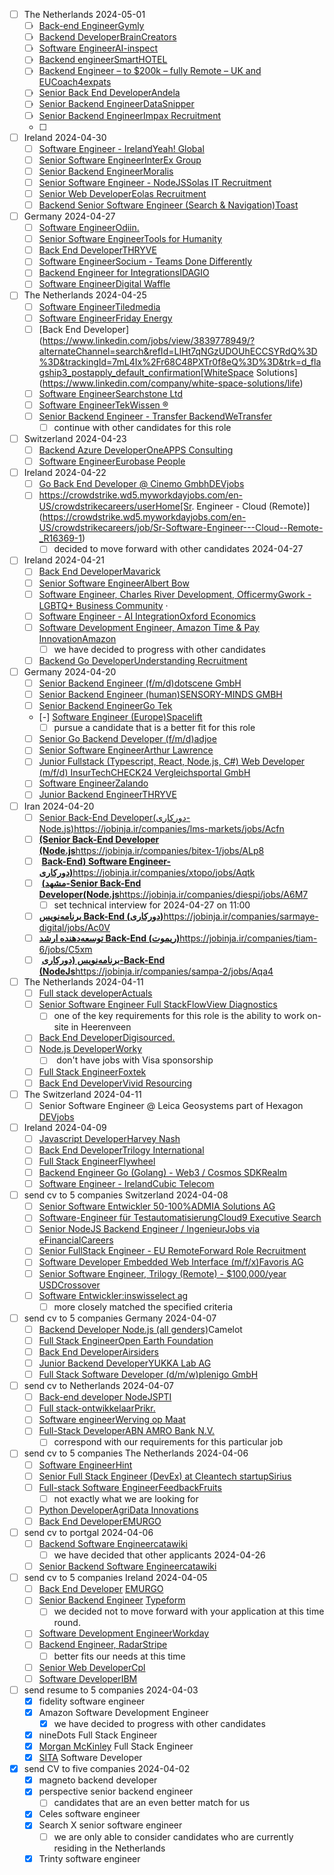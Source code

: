 - [ ] The Netherlands 2024-05-01
	- [ ] [Back-end Engineer](https://www.linkedin.com/jobs/view/3913317197/?alternateChannel=search&refId=nQJ3AYA1QJUJWBV20FXBiw%3D%3D&trackingId=eZpefVeXxCjGlNFsB%2BOyGA%3D%3D&trk=d_flagship3_postapply_premium_top_choice&lipi=urn%3Ali%3Apage%3Ad_flagship3_search_srp_jobs%3BTrONtlZJRbu3aVS%2BcRpvSw%3D%3D)[Gymly](https://www.linkedin.com/company/gymlyhq/life?lipi=urn%3Ali%3Apage%3Ad_flagship3_search_srp_jobs%3BTrONtlZJRbu3aVS%2BcRpvSw%3D%3D)
	- [ ] [Backend Developer](https://www.linkedin.com/jobs/view/3914293843/?alternateChannel=search&refId=nQJ3AYA1QJUJWBV20FXBiw%3D%3D&trackingId=GLe49CVmbL%2FOeyQks3A07A%3D%3D&trk=d_flagship3_postapply_default_confirmation&lipi=urn%3Ali%3Apage%3Ad_flagship3_search_srp_jobs%3BWkSZn6I3TouxEgU4FyUhBA%3D%3D)[BrainCreators](https://www.linkedin.com/company/braincreators/life?lipi=urn%3Ali%3Apage%3Ad_flagship3_search_srp_jobs%3BWkSZn6I3TouxEgU4FyUhBA%3D%3D)
	- [ ] [Software Engineer](https://www.linkedin.com/jobs/view/3914802976/?alternateChannel=search&refId=nQJ3AYA1QJUJWBV20FXBiw%3D%3D&trackingId=jNZmpCdN2l6wIDj3u2arPg%3D%3D&trk=d_flagship3_postapply_immediate_screener_modal&lipi=urn%3Ali%3Apage%3Ad_flagship3_search_srp_jobs%3B%2FOyDk1DtSPC0QETySdWwcw%3D%3D)[AI-inspect](https://www.linkedin.com/company/ai-inspect/life?lipi=urn%3Ali%3Apage%3Ad_flagship3_search_srp_jobs%3B%2FOyDk1DtSPC0QETySdWwcw%3D%3D)
	- [ ] [Backend engineer](https://www.linkedin.com/jobs/view/3909463752/?alternateChannel=search&refId=nQJ3AYA1QJUJWBV20FXBiw%3D%3D&trackingId=F62C3EEgQjLA%2BAOxO212ZA%3D%3D&trk=d_flagship3_search_srp_jobs&lipi=urn%3Ali%3Apage%3Ad_flagship3_search_srp_jobs%3B%2FOyDk1DtSPC0QETySdWwcw%3D%3D)[SmartHOTEL](https://www.linkedin.com/company/smarthotel-b.v./life)
	- [ ] [Backend Engineer – to $200k – fully Remote – UK and EU](https://www.linkedin.com/jobs/view/3914893071/?alternateChannel=search&refId=sTzcpf1o9BCj4R0HZ%2FDfcw%3D%3D&trackingId=wMwNctzpGS8maJaewEONaw%3D%3D&trk=d_flagship3_search_srp_jobs&lipi=urn%3Ali%3Apage%3Ad_flagship3_search_srp_jobs%3B%2BSZLqDxRTRm4tRYwwyQUIQ%3D%3D)[Coach4expats](https://www.linkedin.com/company/coach4expats/life?lipi=urn%3Ali%3Apage%3Ad_flagship3_search_srp_jobs%3B%2BSZLqDxRTRm4tRYwwyQUIQ%3D%3D)
	- [ ] [Senior Back End Developer](https://www.linkedin.com/jobs/view/3912515891/?alternateChannel=search&refId=sTzcpf1o9BCj4R0HZ%2FDfcw%3D%3D&trackingId=gzXkSV%2FXzFFfB9mVXFRX1g%3D%3D&trk=d_flagship3_postapply_default_confirmation)[Andela](https://www.linkedin.com/company/andela/life)
	- [ ] [Senior Backend Engineer](https://www.linkedin.com/jobs/view/3914299975/?alternateChannel=search&refId=sTzcpf1o9BCj4R0HZ%2FDfcw%3D%3D&trackingId=VbQNa3N13VkZ8z%2Bh5bngog%3D%3D&trk=d_flagship3_search_srp_jobs)[DataSnipper](https://www.linkedin.com/company/datasnipper/life)
	- [ ] [Senior Backend Engineer](https://www.linkedin.com/jobs/view/3914299317/?alternateChannel=search&refId=sTzcpf1o9BCj4R0HZ%2FDfcw%3D%3D&trackingId=wNxCLj%2FolT9pqjzk6mvwHQ%3D%3D&trk=d_flagship3_postapply_default_confirmation)[Impax Recruitment](https://www.linkedin.com/company/impaxrecruitment/life)
	- [ ] 
- [ ] Ireland 2024-04-30
	- [ ] [Software Engineer - Ireland](https://www.linkedin.com/jobs/view/3913734059/?alternateChannel=search&refId=PFjd5wkm7hjQhHO3JTKZdQ%3D%3D&trackingId=339aB%2F%2FeX1E1VlZJNVMcAQ%3D%3D&trk=d_flagship3_search_srp_jobs&lipi=urn%3Ali%3Apage%3Ad_flagship3_search_srp_jobs%3Bm8sZCVhhT%2F6x57pa4mI6IA%3D%3D)[Yeah! Global](https://www.linkedin.com/company/yeah-global/life?lipi=urn%3Ali%3Apage%3Ad_flagship3_search_srp_jobs%3Bm8sZCVhhT%2F6x57pa4mI6IA%3D%3D)
	- [ ] [Senior Software Engineer](https://www.linkedin.com/jobs/view/3879600476/?alternateChannel=search&refId=PFjd5wkm7hjQhHO3JTKZdQ%3D%3D&trackingId=8PKWvf31KkKtYgpDNoQmcg%3D%3D&trk=d_flagship3_postapply_immediate_modal_add_skill&lipi=urn%3Ali%3Apage%3Ad_flagship3_search_srp_jobs%3BVmc6D%2FPMT5%2BX9i%2FUeEM2Sw%3D%3D)[InterEx Group](https://www.linkedin.com/company/interex-group/life?lipi=urn%3Ali%3Apage%3Ad_flagship3_search_srp_jobs%3BVmc6D%2FPMT5%2BX9i%2FUeEM2Sw%3D%3D)
	- [ ] [Senior Backend Engineer](https://www.linkedin.com/jobs/view/3913366738/?alternateChannel=search&refId=PFjd5wkm7hjQhHO3JTKZdQ%3D%3D&trackingId=ZNlgRVYSiZptmsLrZ%2BLORg%3D%3D&trk=d_flagship3_search_srp_jobs)[Moralis](https://www.linkedin.com/company/moralisweb3/life)
	- [ ] [Senior Software Engineer - NodeJS](https://www.linkedin.com/jobs/view/3913392574/?alternateChannel=search&refId=PFjd5wkm7hjQhHO3JTKZdQ%3D%3D&trackingId=T4X3KY2dyDjG160N06m9lQ%3D%3D&trk=d_flagship3_postapply_immediate_modal_add_skill)[Solas IT Recruitment](https://www.linkedin.com/company/solas-consulting-group/life)
	- [ ] [Senior Web Developer](https://www.linkedin.com/jobs/view/3905502361/?alternateChannel=search&refId=PFjd5wkm7hjQhHO3JTKZdQ%3D%3D&trackingId=COb6khBMRTngFKgmgZQRKw%3D%3D&trk=d_flagship3_postapply_immediate_premium)[Eolas Recruitment](https://www.linkedin.com/company/eolas-recruitment/life)
	- [ ] [Backend Senior Software Engineer (Search & Navigation)](https://www.linkedin.com/jobs/view/3913312493/?alternateChannel=search&refId=PFjd5wkm7hjQhHO3JTKZdQ%3D%3D&trackingId=nGPoy5eTEa1Vm5xIYB1SsQ%3D%3D&trk=d_flagship3_postapply_offsite_modal_similar_jobs)[Toast](https://www.linkedin.com/company/toast-inc/life)
- [ ]  Germany 2024-04-27
	- [ ]  [Software Engineer](https://www.linkedin.com/jobs/view/3861290642/?alternateChannel=search&refId=ut1NcPq%2FJFHGY1RG8m%2Ba5w%3D%3D&trackingId=BF5llKAt0smWqRHpqdQNZg%3D%3D&trk=d_flagship3_postapply_default_confirmation)[Odiin.](https://www.linkedin.com/company/odiin/life)
	- [ ]  [Senior Software Engineer](https://www.linkedin.com/jobs/view/3891550346/?alternateChannel=search&refId=ut1NcPq%2FJFHGY1RG8m%2Ba5w%3D%3D&trackingId=pr2R%2FqF2jJBfur8di6ciVA%3D%3D&trk=d_flagship3_postapply_default_confirmation)[Tools for Humanity](https://www.linkedin.com/company/tools-for-humanity-corp/life)
	- [ ] [Back End Developer](https://www.linkedin.com/jobs/view/3911964186/?alternateChannel=search&refId=ut1NcPq%2FJFHGY1RG8m%2Ba5w%3D%3D&trackingId=r19hWHb1pWJAapmd5moI5Q%3D%3D&trk=d_flagship3_postapply_default_confirmation)[THRYVE](https://www.linkedin.com/company/thryvetalent/life)
	- [ ] [Software Engineer](https://www.linkedin.com/jobs/view/3907901118/?alternateChannel=search&refId=ut1NcPq%2FJFHGY1RG8m%2Ba5w%3D%3D&trackingId=oZczcdLYShRSlsK4iN1R2g%3D%3D&trk=d_flagship3_postapply_default_confirmation)[Socium - Teams Done Differently](https://www.linkedin.com/company/socium-teams-done-differently/life)
	- [ ] [Backend Engineer for Integrations](https://www.linkedin.com/jobs/view/3907942402/?alternateChannel=search&refId=ut1NcPq%2FJFHGY1RG8m%2Ba5w%3D%3D&trackingId=OxbvsvfZSudTaAbRT%2B99MA%3D%3D&trk=d_flagship3_postapply_offsite_modal_similar_jobs)[IDAGIO](https://www.linkedin.com/company/idagio/life)
	- [ ] [Software Engineer](https://www.linkedin.com/jobs/view/3907438802/?alternateChannel=search&refId=ut1NcPq%2FJFHGY1RG8m%2Ba5w%3D%3D&trackingId=%2FiByCSXC%2FG0BSXqIOsQGEQ%3D%3D&trk=d_flagship3_postapply_default_confirmation)[Digital Waffle](https://www.linkedin.com/company/digitalwaffle/life)
- [ ] The Netherlands 2024-04-25
	- [ ] [Software Engineer](https://www.linkedin.com/jobs/view/3909624162/?alternateChannel=search&refId=LIHt7qNGzUDOUhECCSYRdQ%3D%3D&trackingId=hlsNtITxHja8so%2FC%2BPOKlw%3D%3D&trk=d_flagship3_postapply_default_confirmation&lipi=urn%3Ali%3Apage%3Ad_flagship3_search_srp_jobs%3BDqPAZm3mQ3en6QyjVFlscQ%3D%3D)[Tiledmedia](https://www.linkedin.com/company/tiledmedia/life?lipi=urn%3Ali%3Apage%3Ad_flagship3_search_srp_jobs%3BDqPAZm3mQ3en6QyjVFlscQ%3D%3D)
	- [ ] [Software Engineer](https://www.linkedin.com/jobs/view/3908428631/?alternateChannel=search&refId=LIHt7qNGzUDOUhECCSYRdQ%3D%3D&trackingId=rsNMsFanEVZcNhFg6b7tWQ%3D%3D&trk=d_flagship3_postapply_default_confirmation&lipi=urn%3Ali%3Apage%3Ad_flagship3_search_srp_jobs%3BfVPyhStUTHqz7hd1S0gcLA%3D%3D)[Friday Energy](https://www.linkedin.com/company/friday-energy/life)
	- [ ] [Back End Developer](https://www.linkedin.com/jobs/view/3839778949/?alternateChannel=search&refId=LIHt7qNGzUDOUhECCSYRdQ%3D%3D&trackingId=7mL4Ix%2Fr68C48PXTr0f8eQ%3D%3D&trk=d_flagship3_postapply_default_confirmation[WhiteSpace Solutions](https://www.linkedin.com/company/white-space-solutions/life)
	- [ ] [Software Engineer](https://www.linkedin.com/jobs/view/3905510458/?alternateChannel=search&refId=LIHt7qNGzUDOUhECCSYRdQ%3D%3D&trackingId=Fxtl0p%2BU2LN%2FQPeKui5xkQ%3D%3D&trk=d_flagship3_postapply_default_confirmation)[Searchstone Ltd](https://www.linkedin.com/company/searchstone-ltd/life?lipi=urn%3Ali%3Apage%3Ad_flagship3_search_srp_jobs%3BU2PxpsfPQBuUuNh7WZ%2F0oQ%3D%3D)
	- [ ] [Software Engineer](https://www.linkedin.com/jobs/view/3905525359/?alternateChannel=search&refId=LIHt7qNGzUDOUhECCSYRdQ%3D%3D&trackingId=hXwhxQJKjx1g%2BCrGjUrBsA%3D%3D&trk=d_flagship3_postapply_default_confirmation)[TekWissen ®](https://www.linkedin.com/company/tekwissen/life)
	- [ ] [Senior Backend Engineer - Transfer Backend](https://www.linkedin.com/jobs/view/3908598119/?alternateChannel=search&refId=LIHt7qNGzUDOUhECCSYRdQ%3D%3D&trackingId=taWv8P0OumelIs5caMRnRA%3D%3D&trk=d_flagship3_profile_self_add_skill_associations_nba&lipi=urn%3Ali%3Apage%3Ad_flagship3_search_srp_jobs%3BLZrmYyAsQNaKQt4dxy3bIw%3D%3D)[WeTransfer](https://www.linkedin.com/company/wetransfer/life?lipi=urn%3Ali%3Apage%3Ad_flagship3_search_srp_jobs%3BLZrmYyAsQNaKQt4dxy3bIw%3D%3D)
		- [ ] continue with other candidates for this role
- [ ] Switzerland 2024-04-23
	- [ ] [Backend Azure Developer](https://www.linkedin.com/jobs/view/3906484272/?alternateChannel=search&refId=imxrVhLY3QEI64v3EgIvqQ%3D%3D&trackingId=%2BAG9m3nS6EIehqFdiNmTjw%3D%3D&trk=d_flagship3_postapply_default_confirmation&lipi=urn%3Ali%3Apage%3Ad_flagship3_search_srp_jobs%3BjC5zfWd%2FRl688bIywD3k1A%3D%3D)[OneAPPS Consulting](https://www.linkedin.com/company/oneapps/life?lipi=urn%3Ali%3Apage%3Ad_flagship3_search_srp_jobs%3BjC5zfWd%2FRl688bIywD3k1A%3D%3D)
	- [ ] [Software Engineer](https://www.linkedin.com/jobs/view/3907575823/?alternateChannel=search&refId=imxrVhLY3QEI64v3EgIvqQ%3D%3D&trackingId=j2fBEEOM0zmrYYRnOtfjgA%3D%3D&trk=d_flagship3_postapply_default_confirmation&lipi=urn%3Ali%3Apage%3Ad_flagship3_search_srp_jobs%3BE3j4OK1PRfK110gG70Qosw%3D%3D)[Eurobase People](https://www.linkedin.com/company/eurobase-people/life?lipi=urn%3Ali%3Apage%3Ad_flagship3_search_srp_jobs%3BE3j4OK1PRfK110gG70Qosw%3D%3D)
- [ ] Ireland 2024-04-22
	- [ ]  [Go Back End Developer @ Cinemo Gmbh](https://www.linkedin.com/jobs/view/3902348078/?alternateChannel=search&refId=ODoUO4YkqN1%2Fne%2BE717PCQ%3D%3D&trackingId=2t%2BOkI%2FIxtsh1HT3taZhMQ%3D%3D&trk=d_flagship3_profile_self_add_skill_associations_nba&lipi=urn%3Ali%3Apage%3Ad_flagship3_search_srp_jobs%3BYtjlbHvnTkuqhp3o6RPhhQ%3D%3D)[DEVjobs](https://www.linkedin.com/company/devjobs-at/life?lipi=urn%3Ali%3Apage%3Ad_flagship3_search_srp_jobs%3BYtjlbHvnTkuqhp3o6RPhhQ%3D%3D)
	- [ ] https://crowdstrike.wd5.myworkdayjobs.com/en-US/crowdstrikecareers/userHome[Sr. Engineer - Cloud (Remote)](https://crowdstrike.wd5.myworkdayjobs.com/en-US/crowdstrikecareers/job/Sr-Software-Engineer---Cloud--Remote-_R16369-1)
		- [ ] decided to move forward with other candidates 2024-04-27
- [ ] Ireland 2024-04-21
	- [ ] [Back End Developer](https://www.linkedin.com/jobs/view/3906598347/?alternateChannel=search&refId=arKTv48bWu2EEAvjTftTuQ%3D%3D&trackingId=wdnC0yiM71YoAZ1NqUTLwg%3D%3D&trk=d_flagship3_postapply_immediate_screener_modal&lipi=urn%3Ali%3Apage%3Ad_flagship3_search_srp_jobs%3BHk5y3SoqQqarxjHGzp8sXg%3D%3D)[Mavarick](https://www.linkedin.com/company/mavarickai/life?lipi=urn%3Ali%3Apage%3Ad_flagship3_search_srp_jobs%3BHk5y3SoqQqarxjHGzp8sXg%3D%3D)
	- [ ] [Senior Software Engineer](https://www.linkedin.com/jobs/view/3870558441/?alternateChannel=search&refId=arKTv48bWu2EEAvjTftTuQ%3D%3D&trackingId=Ye2PyFvOU1qFmG%2FWUutUzw%3D%3D&trk=d_flagship3_postapply_default_confirmation&lipi=urn%3Ali%3Apage%3Ad_flagship3_search_srp_jobs%3B4rmKhy%2B5TI2xI%2FvGo5sXYg%3D%3D)[Albert Bow](https://www.linkedin.com/company/albertbow/life?lipi=urn%3Ali%3Apage%3Ad_flagship3_search_srp_jobs%3B4rmKhy%2B5TI2xI%2FvGo5sXYg%3D%3D)
	- [ ]  [Software Engineer, Charles River Development, Officer](https://www.linkedin.com/jobs/view/3902378146/?alternateChannel=search&refId=arKTv48bWu2EEAvjTftTuQ%3D%3D&trackingId=0Ro1HRD3Cz%2BnlF1Oqp3dQA%3D%3D&trk=d_flagship3_postapply_offsite_modal_similar_jobs&lipi=urn%3Ali%3Apage%3Ad_flagship3_search_srp_jobs%3B4JGfpwkZQcWavLuQ9h3Xiw%3D%3D)[myGwork - LGBTQ+ Business Community](https://www.linkedin.com/company/mygwork/life?lipi=urn%3Ali%3Apage%3Ad_flagship3_search_srp_jobs%3B4JGfpwkZQcWavLuQ9h3Xiw%3D%3D) ·
	- [ ] [Software Engineer - AI Integration](https://www.linkedin.com/jobs/view/3905856020/?alternateChannel=search&refId=arKTv48bWu2EEAvjTftTuQ%3D%3D&trackingId=VgNzkriLJ88OG89vvkNBrA%3D%3D&trk=d_flagship3_postapply_default_confirmation&lipi=urn%3Ali%3Apage%3Ad_flagship3_search_srp_jobs%3BxREBgjcERXCGtaXro2J11w%3D%3D)[Oxford Economics](https://www.linkedin.com/company/oxford-economics/life?lipi=urn%3Ali%3Apage%3Ad_flagship3_search_srp_jobs%3BxREBgjcERXCGtaXro2J11w%3D%3D)
	- [ ] [Software Development Engineer, Amazon Time & Pay Innovation](https://www.linkedin.com/jobs/view/3904723935/?alternateChannel=search&refId=arKTv48bWu2EEAvjTftTuQ%3D%3D&trackingId=eWYV1SvPz%2FBUnQoaM7wZQA%3D%3D&trk=d_flagship3_postapply_offsite_modal_similar_jobs&lipi=urn%3Ali%3Apage%3Ad_flagship3_search_srp_jobs%3BxJCrJlUnSYyuPuP7qvpT9g%3D%3D)[Amazon](https://www.linkedin.com/company/amazon/life?lipi=urn%3Ali%3Apage%3Ad_flagship3_search_srp_jobs%3BxJCrJlUnSYyuPuP7qvpT9g%3D%3D)
		- [ ] we have decided to progress with other candidates
	- [ ]  [Backend Go Developer](https://www.linkedin.com/jobs/view/3904505183/?alternateChannel=search&refId=arKTv48bWu2EEAvjTftTuQ%3D%3D&trackingId=E%2BgVAtJNawJpnUUZEBmZOg%3D%3D&trk=d_flagship3_postapply_default_confirmation&lipi=urn%3Ali%3Apage%3Ad_flagship3_search_srp_jobs%3By0L0rrbMRmWTzXpnj4LYug%3D%3D)[Understanding Recruitment](https://www.linkedin.com/company/understanding-recruitment/life?lipi=urn%3Ali%3Apage%3Ad_flagship3_search_srp_jobs%3By0L0rrbMRmWTzXpnj4LYug%3D%3D)
- [ ] Germany 2024-04-20
	- [ ] [Senior Backend Engineer (f/m/d)](https://www.linkedin.com/jobs/view/3905848706/?alternateChannel=search&refId=UCxtPhVn5DsABIO8awbvVg%3D%3D&trackingId=jWEFe%2FGXfAndbPP45uFVvQ%3D%3D&trk=d_flagship3_search_srp_jobs&lipi=urn%3Ali%3Apage%3Asearch_post_apply_index%3B6283bb8f-48e8-4db4-9510-f9329b85ea85)[dotscene GmbH](https://www.linkedin.com/company/dotscene-gmbh/life?lipi=urn%3Ali%3Apage%3Ad_flagship3_search_srp_jobs%3BM%2BRol6zHRCKYn%2FXQPtalaw%3D%3D)
	- [ ]  [Senior Backend Engineer (human)](https://www.linkedin.com/jobs/view/3905814687/?alternateChannel=search&refId=UCxtPhVn5DsABIO8awbvVg%3D%3D&trackingId=BXY2tmCCaXbYba%2BfeI%2FcZQ%3D%3D&trk=d_flagship3_postapply_immediate_modal_add_skill&lipi=urn%3Ali%3Apage%3Ad_flagship3_search_srp_jobs%3Bg1vAClL1SVCdhmlZwCIw2w%3D%3D)[SENSORY-MINDS GMBH](https://www.linkedin.com/company/sensory-minds/life?lipi=urn%3Ali%3Apage%3Ad_flagship3_search_srp_jobs%3Bg1vAClL1SVCdhmlZwCIw2w%3D%3D)
	- [ ]  [Senior Backend Engineer](https://www.linkedin.com/jobs/view/3905866829/?alternateChannel=search&refId=UCxtPhVn5DsABIO8awbvVg%3D%3D&trackingId=tk5Yf6yT4fJc2XLOzAr0pg%3D%3D&trk=d_flagship3_postapply_immediate_premium&lipi=urn%3Ali%3Apage%3Ad_flagship3_search_srp_jobs%3BmMy9XibaRnGqHvvBGCpffQ%3D%3D)[Go Tek](https://www.linkedin.com/company/go-tek/life?lipi=urn%3Ali%3Apage%3Ad_flagship3_search_srp_jobs%3BmMy9XibaRnGqHvvBGCpffQ%3D%3D)
	- [-]  [Software Engineer (Europe)](https://www.linkedin.com/jobs/view/3869267677/?alternateChannel=search&refId=UCxtPhVn5DsABIO8awbvVg%3D%3D&trackingId=GGUY%2FVm1T2uTSV2zWvWDTg%3D%3D&trk=d_flagship3_postapply_offsite_modal_similar_jobs&lipi=urn%3Ali%3Apage%3Ad_flagship3_search_srp_jobs%3BikXMJKnwRICjRmxPC0I%2BEg%3D%3D)[Spacelift](https://www.linkedin.com/company/spacelift-io/life?lipi=urn%3Ali%3Apage%3Ad_flagship3_search_srp_jobs%3BikXMJKnwRICjRmxPC0I%2BEg%3D%3D)
		- [ ] pursue a candidate that is a better fit for this role
	- [ ]  [Senior Go Backend Developer (f/m/d)](https://www.linkedin.com/jobs/view/3904517171/?alternateChannel=search&refId=UCxtPhVn5DsABIO8awbvVg%3D%3D&trackingId=NMm%2BEf%2Bmv0OMesM8NZoi%2BQ%3D%3D&trk=d_flagship3_postapply_offsite_modal_similar_jobs&lipi=urn%3Ali%3Apage%3Ad_flagship3_search_srp_jobs%3BNZ7UCxtlS8agGhWkVaqpGw%3D%3D)[adjoe](https://www.linkedin.com/company/adjoe/life?lipi=urn%3Ali%3Apage%3Ad_flagship3_search_srp_jobs%3BNZ7UCxtlS8agGhWkVaqpGw%3D%3D)
	- [ ]  [Senior Software Engineer](https://www.linkedin.com/jobs/view/3906071222/?alternateChannel=search&refId=UCxtPhVn5DsABIO8awbvVg%3D%3D&trackingId=OoLKalHyC11B0ETPuLhiGw%3D%3D&trk=d_flagship3_postapply_default_confirmation&lipi=urn%3Ali%3Apage%3Ad_flagship3_search_srp_jobs%3BLwKrVfhNRWiin9KOIPNy2g%3D%3D)[Arthur Lawrence](https://www.linkedin.com/company/arthur-lawrence/life?lipi=urn%3Ali%3Apage%3Ad_flagship3_search_srp_jobs%3BLwKrVfhNRWiin9KOIPNy2g%3D%3D)
	- [ ]  [Junior Fullstack (Typescript, React, Node.js, C#) Web Developer (m/f/d) InsurTech](https://www.linkedin.com/jobs/view/3902349566/?alternateChannel=search&refId=UCxtPhVn5DsABIO8awbvVg%3D%3D&trackingId=RXMnYHQzBVz5Cc8JofJQ2A%3D%3D&trk=d_flagship3_search_srp_jobs&lipi=urn%3Ali%3Apage%3Ad_flagship3_search_srp_jobs%3BLwKrVfhNRWiin9KOIPNy2g%3D%3D)[CHECK24 Vergleichsportal GmbH](https://www.linkedin.com/company/check24-vergleichsportal-gmbh/life?lipi=urn%3Ali%3Apage%3Ad_flagship3_search_srp_jobs%3BLwKrVfhNRWiin9KOIPNy2g%3D%3D)
	- [ ]  [Software Engineer](https://www.linkedin.com/jobs/view/3906018381/?alternateChannel=search&refId=UCxtPhVn5DsABIO8awbvVg%3D%3D&trackingId=4uMZqrMip7HsIKOZKPatuw%3D%3D&trk=d_flagship3_search_srp_jobs&lipi=urn%3Ali%3Apage%3Ad_flagship3_search_srp_jobs%3BRLuM5aYLTweRnlid1nU2%2BA%3D%3D)[Zalando](https://www.linkedin.com/company/zalando/life?lipi=urn%3Ali%3Apage%3Ad_flagship3_search_srp_jobs%3BRLuM5aYLTweRnlid1nU2%2BA%3D%3D)
	- [ ]  [Junior Backend Engineer](https://www.linkedin.com/jobs/view/3906572498/?alternateChannel=search&refId=UCxtPhVn5DsABIO8awbvVg%3D%3D&trackingId=1Cc16et7Veq2Wqi9O3dgPg%3D%3D&trk=d_flagship3_postapply_premium_top_choice&lipi=urn%3Ali%3Apage%3Ad_flagship3_search_srp_jobs%3BjRtuMq1HSsuYgt9eegtYcw%3D%3D)[THRYVE](https://www.linkedin.com/company/thryvetalent/life?lipi=urn%3Ali%3Apage%3Ad_flagship3_search_srp_jobs%3BjRtuMq1HSsuYgt9eegtYcw%3D%3D)
- [ ] Iran 2024-04-20
	- [ ] [Senior Back-End Developer(دورکاری-Node.js)](https://jobinja.ir/companies/lms-markets/jobs/Acfn)https://jobinja.ir/companies/lms-markets/jobs/Acfn
	- [ ] [**(Senior Back-End Developer (Node.js**](https://jobinja.ir/jobs/applied/AmCVf)https://jobinja.ir/companies/bitex-1/jobs/ALp8
	- [ ]  [**Back-End) Software Engineer-دورکاری)**](https://jobinja.ir/jobs/applied/AmCPk)https://jobinja.ir/companies/xtopo/jobs/Aqtk
	- [ ]  [**(مشهد-Senior Back-End Developer(Node.js**](https://jobinja.ir/jobs/applied/AmCUD)https://jobinja.ir/companies/diespi/jobs/A6M7
		- [ ] set technical interview for 2024-04-27 on 11:00
	- [ ] [**برنامه‌نویس Back-End (دورکاری)**](https://jobinja.ir/jobs/applied/AmCOA)https://jobinja.ir/companies/sarmaye-digital/jobs/Ac0V
	- [ ] [**توسعه‌دهنده ارشد Back-End (ریموت)**](https://jobinja.ir/jobs/applied/AmCOk)https://jobinja.ir/companies/tiam-6/jobs/C5xm
	- [ ]  [**برنامه‌نویس (دورکاری-Back-End (NodeJs**](https://jobinja.ir/jobs/applied/AmCke)https://jobinja.ir/companies/sampa-2/jobs/Aqa4
- [ ] The Netherlands 2024-04-11
	- [ ] [Full stack developer](https://www.linkedin.com/jobs/view/3889894799/?alternateChannel=search&refId=7I2TZrD8mVFIFvca433R7Q%3D%3D&trackingId=dYAnNTbZS%2F7e72Oeh3%2Br8w%3D%3D&trk=d_flagship3_postapply_premium_top_choice&lipi=urn%3Ali%3Apage%3Ad_flagship3_search_srp_jobs%3Bxkpo%2BiqWSEuEWQe6ZtAKDA%3D%3D)[Actuals](https://www.linkedin.com/company/actuals.io/life?lipi=urn%3Ali%3Apage%3Ad_flagship3_search_srp_jobs%3Bxkpo%2BiqWSEuEWQe6ZtAKDA%3D%3D)
	- [ ] [Senior Software Engineer Full Stack](https://www.linkedin.com/jobs/view/3889437455/?alternateChannel=search&refId=AZ2xGftpgjgURoThHKEIbw%3D%3D&trackingId=55CRQ3aj1WvtCYpVnMaAPg%3D%3D&trk=d_flagship3_search_srp_jobs&lipi=urn%3Ali%3Apage%3Ad_flagship3_search_srp_jobs%3BRxZY8BHdQbuqYsFZnPJ44g%3D%3D)[FlowView Diagnostics](https://www.linkedin.com/company/flowview-diagnostics/life?lipi=urn%3Ali%3Apage%3Ad_flagship3_search_srp_jobs%3BRxZY8BHdQbuqYsFZnPJ44g%3D%3D)
		- [ ] one of the key requirements for this role is the ability to work on-site in Heerenveen
	- [ ]  [Back End Developer](https://www.linkedin.com/jobs/view/3874876934/?alternateChannel=search&refId=AZ2xGftpgjgURoThHKEIbw%3D%3D&trackingId=8GJQ5f8foQbTqqTQLsHPuA%3D%3D&trk=d_flagship3_search_srp_jobs)[Digisourced.](https://www.linkedin.com/company/digisourced/life?lipi=urn%3Ali%3Apage%3Ad_flagship3_search_srp_jobs%3B%2F0zeVMfJTFiyNn7Zbwgx%2Bw%3D%3D)
	- [ ] [Node.js Developer](https://www.linkedin.com/jobs/view/3880191733/?alternateChannel=search&refId=Foak7AtogbjcdiviAZGxVg%3D%3D&trackingId=zH%2BVTgNV3WfBBfE25xp2lg%3D%3D&trk=d_flagship3_postapply_default_confirmation&lipi=urn%3Ali%3Apage%3Ad_flagship3_search_srp_jobs%3BMSZgPI%2FWSy6oQK8xeqYx7Q%3D%3D)[Worky](https://www.linkedin.com/company/worky/life?lipi=urn%3Ali%3Apage%3Ad_flagship3_search_srp_jobs%3BMSZgPI%2FWSy6oQK8xeqYx7Q%3D%3D)
		- [ ]  don't have jobs with Visa sponsorship
	- [ ] [Full Stack Engineer](https://www.linkedin.com/jobs/view/3880693409/?alternateChannel=search&refId=Foak7AtogbjcdiviAZGxVg%3D%3D&trackingId=ogq%2BlCFCVK%2BBzPb3jaZC9Q%3D%3D&trk=d_flagship3_postapply_immediate_screener_modal&lipi=urn%3Ali%3Apage%3Ad_flagship3_search_srp_jobs%3B6AFToY35SYCZGIPrEI9peg%3D%3D)[Foxtek](https://www.linkedin.com/company/foxtek/life?lipi=urn%3Ali%3Apage%3Ad_flagship3_search_srp_jobs%3B6AFToY35SYCZGIPrEI9peg%3D%3D)
	- [ ] [Back End Developer](https://www.linkedin.com/jobs/view/3888086210/?alternateChannel=search&refId=Foak7AtogbjcdiviAZGxVg%3D%3D&trackingId=JNJpekOBQMj07PlEkestbA%3D%3D&trk=d_flagship3_postapply_default_confirmation&lipi=urn%3Ali%3Apage%3Ad_flagship3_search_srp_jobs%3BO95sd3noSy6abvlm7MsfHA%3D%3D)[Vivid Resourcing](https://www.linkedin.com/company/vivid-resourcing-ltd/life?lipi=urn%3Ali%3Apage%3Ad_flagship3_search_srp_jobs%3BO95sd3noSy6abvlm7MsfHA%3D%3D)
- [ ] The Switzerland 2024-04-11
	- [ ] Senior Software Engineer @ Leica Geosystems part of Hexagon [DEVjobs](https://www.linkedin.com/company/devjobs-at/life?lipi=urn%3Ali%3Apage%3Ad_flagship3_job_details%3BabVLQ8NmSxmuyz7uDi5dJA%3D%3D)
- [ ] Ireland 2024-04-09
	- [ ] [Javascript Developer](https://www.linkedin.com/jobs/view/3888067682/?alternateChannel=search&refId=%2BwRc%2BV3QJrvvTWyxfUX5NQ%3D%3D&trackingId=zBRS6iR1yTD2Qtyclf2IdQ%3D%3D&trk=d_flagship3_postapply_immediate_premium&lipi=urn%3Ali%3Apage%3Ad_flagship3_search_srp_jobs%3BsLMq%2F5N%2FR2m9%2BmjF429tSQ%3D%3D)[Harvey Nash](https://www.linkedin.com/company/harvey-nash/life?lipi=urn%3Ali%3Apage%3Ad_flagship3_search_srp_jobs%3BsLMq%2F5N%2FR2m9%2BmjF429tSQ%3D%3D)
	- [ ] [Back End Developer](https://www.linkedin.com/jobs/view/3885522645/?alternateChannel=search&refId=%2BwRc%2BV3QJrvvTWyxfUX5NQ%3D%3D&trackingId=KwUn3iAnBvwhAxhjDPLzLQ%3D%3D&trk=d_flagship3_postapply_default_confirmation&lipi=urn%3Ali%3Apage%3Ad_flagship3_search_srp_jobs%3BZzzuemT5TEO4n3E8ruhUoA%3D%3D)[Trilogy International](https://www.linkedin.com/company/trilogy-international-ltd/life?lipi=urn%3Ali%3Apage%3Ad_flagship3_search_srp_jobs%3BZzzuemT5TEO4n3E8ruhUoA%3D%3D)
	- [ ] [Full Stack Engineer](https://www.linkedin.com/jobs/view/3888086015/?alternateChannel=search&refId=%2BwRc%2BV3QJrvvTWyxfUX5NQ%3D%3D&trackingId=8RReSHZIHaJD5p%2Bym1gnuw%3D%3D&trk=d_flagship3_postapply_offsite_modal_similar_jobs&lipi=urn%3Ali%3Apage%3Ad_flagship3_search_srp_jobs%3BV2FtuRKfT9mTdhAGiX7Whg%3D%3D)[Flywheel](https://www.linkedin.com/company/flywheel-digital/life?lipi=urn%3Ali%3Apage%3Ad_flagship3_search_srp_jobs%3BV2FtuRKfT9mTdhAGiX7Whg%3D%3D)
	- [ ] [Backend Engineer Go (Golang) - Web3 / Cosmos SDK](https://www.linkedin.com/jobs/view/3888060674/?alternateChannel=search&refId=%2BwRc%2BV3QJrvvTWyxfUX5NQ%3D%3D&trackingId=%2BEHguFJeJc4tsWd%2BePAwIw%3D%3D&trk=d_flagship3_postapply_default_confirmation&lipi=urn%3Ali%3Apage%3Ad_flagship3_search_srp_jobs%3BS0LUWmEkR4mT1sKtrSSTFQ%3D%3D)[Realm](https://www.linkedin.com/company/the-realmgroup/life?lipi=urn%3Ali%3Apage%3Ad_flagship3_search_srp_jobs%3BS0LUWmEkR4mT1sKtrSSTFQ%3D%3D)
	- [ ] [Software Engineer - Ireland](https://www.linkedin.com/jobs/view/3888060662/?alternateChannel=search&refId=%2BwRc%2BV3QJrvvTWyxfUX5NQ%3D%3D&trackingId=FWTsyMDdPulPQVfv%2F8QuGg%3D%3D&trk=d_flagship3_postapply_default_confirmation&lipi=urn%3Ali%3Apage%3Ad_flagship3_search_srp_jobs%3Bq5gwX0ztSYSSLNthfqYStA%3D%3D)[Cubic Telecom](https://www.linkedin.com/company/cubic-telecom/life?lipi=urn%3Ali%3Apage%3Ad_flagship3_search_srp_jobs%3Bq5gwX0ztSYSSLNthfqYStA%3D%3D)
- [ ] send cv to 5 companies Switzerland 2024-04-08
	- [ ] [Senior Software Entwickler 50-100%](https://www.linkedin.com/jobs/view/3886237186/?alternateChannel=search&refId=7tRqO2BJ6HCCZ%2BG2nqducw%3D%3D&trackingId=yL%2Bh0OSum7%2BYz4VmmDGXUw%3D%3D&trk=d_flagship3_postapply_immediate_modal_add_skill&lipi=urn%3Ali%3Apage%3Ad_flagship3_search_srp_jobs%3BglB7ocmDSlCdrXtSkFnA2A%3D%3D)[ADMIA Solutions AG](https://www.linkedin.com/company/admia-solutions-gmbh/life?lipi=urn%3Ali%3Apage%3Ad_flagship3_search_srp_jobs%3BglB7ocmDSlCdrXtSkFnA2A%3D%3D)
	- [ ] [Software-Engineer für Testautomatisierung](https://www.linkedin.com/jobs/view/3888043330/?alternateChannel=search&refId=7tRqO2BJ6HCCZ%2BG2nqducw%3D%3D&trackingId=6m2Z4YAseK6o0HuCEjpU2A%3D%3D&trk=d_flagship3_postapply_immediate_modal_add_skill&lipi=urn%3Ali%3Apage%3Ad_flagship3_search_srp_jobs%3BEvqpF3HtSty7Cul6nwdoeg%3D%3D)[Cloud9 Executive Search](https://www.linkedin.com/company/cloud9es/life?lipi=urn%3Ali%3Apage%3Ad_flagship3_search_srp_jobs%3BEvqpF3HtSty7Cul6nwdoeg%3D%3D)
	- [ ] [Senior NodeJS Backend Engineer / Ingenieur](https://www.linkedin.com/jobs/view/3866283348/?alternateChannel=search&refId=hoINmbGcAwUXVuZhePUW8Q%3D%3D&trackingId=5v0ZLtz4%2FqPxK5MvAVjbiw%3D%3D&trk=d_flagship3_postapply_offsite_modal_similar_jobs&lipi=urn%3Ali%3Apage%3Ad_flagship3_search_srp_jobs%3B4lyt9l98RDyufZ12%2FoxqIw%3D%3D)[Jobs via eFinancialCareers](https://www.linkedin.com/company/jobs-on-efinancialcareers/life?lipi=urn%3Ali%3Apage%3Ad_flagship3_search_srp_jobs%3B4lyt9l98RDyufZ12%2FoxqIw%3D%3D)
	- [ ] [Senior FullStack Engineer - EU Remote](https://www.linkedin.com/jobs/view/3886250646/?alternateChannel=search&refId=hoINmbGcAwUXVuZhePUW8Q%3D%3D&trackingId=yQ2f6lBgmD7rQJdWNk9DLg%3D%3D&trk=d_flagship3_postapply_default_confirmation&lipi=urn%3Ali%3Apage%3Ad_flagship3_search_srp_jobs%3Bbq9BHILXQb2dsTdR0Amtlg%3D%3D)[Forward Role Recruitment](https://www.linkedin.com/company/forward-role-recruitment-ltd/life?lipi=urn%3Ali%3Apage%3Ad_flagship3_search_srp_jobs%3Bbq9BHILXQb2dsTdR0Amtlg%3D%3D)
	- [ ] [Software Developer Embedded Web Interface (m/f/x)](https://www.linkedin.com/jobs/view/3888056304/?alternateChannel=search&refId=hoINmbGcAwUXVuZhePUW8Q%3D%3D&trackingId=PuQ7s3Cnl%2BqK4vd3xcQvSQ%3D%3D&trk=d_flagship3_postapply_default_confirmation)[Favoris AG](https://www.linkedin.com/company/favorisag/life?lipi=urn%3Ali%3Apage%3Ad_flagship3_search_srp_jobs%3BTrU0Hq69Q6aGX0viio7E8Q%3D%3D)
	- [ ] [Senior Software Engineer, Trilogy (Remote) - $100,000/year USD](https://www.linkedin.com/jobs/view/3881243262/?alternateChannel=search&refId=hoINmbGcAwUXVuZhePUW8Q%3D%3D&trackingId=8x9T7dMy51i9EZbjifNRcw%3D%3D&trk=d_flagship3_postapply_default_confirmation&lipi=urn%3Ali%3Apage%3Ad_flagship3_search_srp_jobs%3B%2Bl%2BvkUisRg2juY%2FRNVBapA%3D%3D)[Crossover](https://www.linkedin.com/company/crossover/life?lipi=urn%3Ali%3Apage%3Ad_flagship3_search_srp_jobs%3B%2Bl%2BvkUisRg2juY%2FRNVBapA%3D%3D)
	- [ ] [Software Entwickler:in](https://www.linkedin.com/jobs/view/3851288106/?alternateChannel=search&refId=hoINmbGcAwUXVuZhePUW8Q%3D%3D&trackingId=q%2FBjXGTTeijnLoFSUY8%2F4Q%3D%3D&trk=d_flagship3_postapply_offsite_modal_similar_jobs&lipi=urn%3Ali%3Apage%3Ad_flagship3_search_srp_jobs%3Bz8me2cZsSkixUbID76iE7Q%3D%3D)[swisselect ag](https://www.linkedin.com/company/swisselect/life?lipi=urn%3Ali%3Apage%3Ad_flagship3_search_srp_jobs%3Bz8me2cZsSkixUbID76iE7Q%3D%3D)
		- [ ] more closely matched the specified criteria
- [ ] send cv to 5 companies Germany 2024-04-07
	- [ ] [Backend Developer Node.js (all genders)](http://careers.camelot-group.com/ITLab/job/Mannheim-Backend-Developer-Node_js-%28all-genders%29/1034014801/?from=email&refid=23820072801&utm_source=J2WEmail&source=2&eid=38301-202418060318-28626137701&locale=en_US)Camelot
	- [ ] [Full Stack Engineer](https://www.linkedin.com/jobs/view/3884804169/?alternateChannel=search&refId=bvJmNiD8u2DUNQdONkotHw%3D%3D&trackingId=qqFidaMMQUVOys55HHBGLA%3D%3D&trk=d_flagship3_search_srp_jobs&lipi=urn%3Ali%3Apage%3Ad_flagship3_search_srp_jobs%3BXMzJXs9FSBWAyCuQYigN1A%3D%3D)[Open Earth Foundation](https://www.linkedin.com/company/open-earth-foundation/life?lipi=urn%3Ali%3Apage%3Ad_flagship3_search_srp_jobs%3BXMzJXs9FSBWAyCuQYigN1A%3D%3D)
	- [ ] [Back End Developer](https://www.linkedin.com/jobs/view/3887472039/?alternateChannel=search&refId=bvJmNiD8u2DUNQdONkotHw%3D%3D&trackingId=R2ICKMQ75LY4Ro7w7AKy3A%3D%3D&trk=d_flagship3_postapply_default_confirmation&lipi=urn%3Ali%3Apage%3Ad_flagship3_search_srp_jobs%3BXYJZU1YlTUGI0uc%2BYKK8tw%3D%3D)[Airsiders](https://www.linkedin.com/company/airsiders/life?lipi=urn%3Ali%3Apage%3Ad_flagship3_search_srp_jobs%3BXYJZU1YlTUGI0uc%2BYKK8tw%3D%3D)
	- [ ] [Junior Backend Developer](https://www.linkedin.com/jobs/view/3874681297/?alternateChannel=search&refId=bvJmNiD8u2DUNQdONkotHw%3D%3D&trackingId=8lXuWKBpT0K4Aw01cxh9yQ%3D%3D&trk=d_flagship3_postapply_default_confirmation&lipi=urn%3Ali%3Apage%3Ad_flagship3_search_srp_jobs%3BX%2BOURZRrR6ycrXkeadY2PQ%3D%3D)[YUKKA Lab AG](https://www.linkedin.com/company/yukkalabag/life?lipi=urn%3Ali%3Apage%3Ad_flagship3_search_srp_jobs%3BX%2BOURZRrR6ycrXkeadY2PQ%3D%3D)
	- [ ] [Full Stack Software Developer (d/m/w)](https://www.linkedin.com/jobs/view/3884220151/?alternateChannel=search&refId=RyRJJ4iano4LHbMpT5U7wQ%3D%3D&trackingId=xLVKJKtE4T6I9rvgKzctaA%3D%3D&trk=d_flagship3_postapply_default_confirmation&lipi=urn%3Ali%3Apage%3Ad_flagship3_search_srp_jobs%3BvhWDFZM%2FQBaiec5hq8CO4w%3D%3D)[plenigo GmbH](https://www.linkedin.com/company/plenigo/life?lipi=urn%3Ali%3Apage%3Ad_flagship3_search_srp_jobs%3BvhWDFZM%2FQBaiec5hq8CO4w%3D%3D)
- [ ] send cv to Netherlands 2024-04-07
	- [ ]  [Back-end developer NodeJS](https://www.linkedin.com/jobs/view/3848191629/?alternateChannel=search&refId=A9rnCErXP7vfqAMJRu5%2FOg%3D%3D&trackingId=rYyqGCypqAhT02QcsUwbCQ%3D%3D&trk=d_flagship3_postapply_offsite_modal_similar_jobs)[PTI](https://www.linkedin.com/company/pti-nl/life)
	- [ ] [Full stack-ontwikkelaar](https://www.linkedin.com/jobs/view/3881596259/?alternateChannel=search&refId=A9rnCErXP7vfqAMJRu5%2FOg%3D%3D&trackingId=j0tU8TW4yaFr%2BHLg7aCvmw%3D%3D&trk=d_flagship3_postapply_default_confirmation)[Prikr.](https://www.linkedin.com/company/prikr/life)
	- [ ] [Software engineer](https://www.linkedin.com/jobs/view/3881555031/?alternateChannel=search&refId=A9rnCErXP7vfqAMJRu5%2FOg%3D%3D&trackingId=GbNEc10CFFpyaLTxzhBEWw%3D%3D&trk=d_flagship3_postapply_default_confirmation)[Werving op Maat](https://www.linkedin.com/company/werving-op-maat/life)
	- [ ] [Full-Stack Developer](https://www.linkedin.com/jobs/view/3881796801/?alternateChannel=search&refId=A9rnCErXP7vfqAMJRu5%2FOg%3D%3D&trackingId=PCll1NjSo8E4HuSe0dDqNg%3D%3D&trk=d_flagship3_postapply_offsite_modal_similar_jobs)[ABN AMRO Bank N.V.](https://www.linkedin.com/company/abn-amro/life)
		- [ ] correspond with our requirements for this particular job
- [ ] send cv to 5 companies The Netherlands 2024-04-06
	- [ ] [Software Engineer](https://www.linkedin.com/jobs/view/3860032837/?alternateChannel=search&refId=%2F6kuVzgLKqX29Sc5jL7aOQ%3D%3D&trackingId=QqtFSwoAtwFddTRlDuHYaw%3D%3D&trk=d_flagship3_postapply_default_confirmation&lipi=urn%3Ali%3Apage%3Ad_flagship3_search_srp_jobs%3Bk%2BrasYwaQVi10nrxROa%2BOg%3D%3D)[Hint](https://www.linkedin.com/company/hint/life?lipi=urn%3Ali%3Apage%3Ad_flagship3_search_srp_jobs%3Bk%2BrasYwaQVi10nrxROa%2BOg%3D%3D)
	- [ ] [Senior Full Stack Engineer (DevEx) at Cleantech startup](https://www.linkedin.com/jobs/view/3886509725/?alternateChannel=search&refId=%2F6kuVzgLKqX29Sc5jL7aOQ%3D%3D&trackingId=FDtULyHNbAHffZNR1a7X8w%3D%3D&trk=d_flagship3_postapply_default_confirmation&lipi=urn%3Ali%3Apage%3Ad_flagship3_search_srp_jobs%3BSei7%2FCHoRGOj%2BKY1hFrvNQ%3D%3D)[Sirius](https://www.linkedin.com/company/besirius/life?lipi=urn%3Ali%3Apage%3Ad_flagship3_search_srp_jobs%3BSei7%2FCHoRGOj%2BKY1hFrvNQ%3D%3D)
	- [ ] [Full-stack Software Engineer](https://www.linkedin.com/jobs/view/3887231189/?alternateChannel=search&refId=%2F6kuVzgLKqX29Sc5jL7aOQ%3D%3D&trackingId=Pc1i8z5WAowqtNUVmg3gkg%3D%3D&trk=d_flagship3_search_srp_jobs&lipi=urn%3Ali%3Apage%3Ad_flagship3_search_srp_jobs%3BSei7%2FCHoRGOj%2BKY1hFrvNQ%3D%3D)[FeedbackFruits](https://www.linkedin.com/company/feedbackfruits/life?lipi=urn%3Ali%3Apage%3Ad_flagship3_search_srp_jobs%3BSei7%2FCHoRGOj%2BKY1hFrvNQ%3D%3D)
		- [ ] not exactly what we are looking for
	- [ ] [Python Developer](https://www.linkedin.com/jobs/view/3883875188/?alternateChannel=search&refId=%2F6kuVzgLKqX29Sc5jL7aOQ%3D%3D&trackingId=QcCJzG%2FE%2BvN8DuVzWTxhgA%3D%3D&trk=d_flagship3_postapply_default_confirmation&lipi=urn%3Ali%3Apage%3Ad_flagship3_search_srp_jobs%3B9UfHmBusTZqC3iP%2B20lnEQ%3D%3D)[AgriData Innovations](https://www.linkedin.com/company/agridata-innovations/life?lipi=urn%3Ali%3Apage%3Ad_flagship3_search_srp_jobs%3B9UfHmBusTZqC3iP%2B20lnEQ%3D%3D)
	- [ ] [Back End Developer](https://www.linkedin.com/jobs/view/3886136621/?alternateChannel=search&refId=%2F6kuVzgLKqX29Sc5jL7aOQ%3D%3D&trackingId=nS29Oq%2BO6i7fcZapi18vTw%3D%3D&trk=d_flagship3_postapply_default_confirmation&lipi=urn%3Ali%3Apage%3Ad_flagship3_search_srp_jobs%3BgN1UWQmXRASY2e0rak2TJg%3D%3D)[EMURGO](https://www.linkedin.com/company/emurgo_io/life?lipi=urn%3Ali%3Apage%3Ad_flagship3_search_srp_jobs%3BgN1UWQmXRASY2e0rak2TJg%3D%3D)
- [ ] send cv to portgal 2024-04-06
	- [ ] [Backend Software Engineer](https://boards.greenhouse.io/catawiki/jobs/5758060)[catawiki](https://boards.greenhouse.io/catawiki) 
		- [ ] we have decided that other applicants 2024-04-26
	- [ ] [Senior Backend Software Engineer](https://boards.greenhouse.io/catawiki/jobs/5758213)[catawiki](https://boards.greenhouse.io/catawiki)
- [ ] send cv to 5 companies Ireland 2024-04-05
	- [ ] [Back End Developer](https://www.linkedin.com/jobs/view/3886077358/?alternateChannel=search&refId=m1ccF5YuqV8xPkBUI9DWpA%3D%3D&trackingId=q4T29P%2FVgU7%2FOKMmTaGnYg%3D%3D&trk=d_flagship3_postapply_default_confirmation&lipi=urn%3Ali%3Apage%3Ad_flagship3_search_srp_jobs%3BBwKJhvn1QL%2BFQ7SJO14elg%3D%3D) [EMURGO](https://www.linkedin.com/company/emurgo_io/life?lipi=urn%3Ali%3Apage%3Ad_flagship3_search_srp_jobs%3BBwKJhvn1QL%2BFQ7SJO14elg%3D%3D) 
	- [ ] [Senior Backend Engineer](https://www.linkedin.com/jobs/view/3887315901/?alternateChannel=search&refId=m1ccF5YuqV8xPkBUI9DWpA%3D%3D&trackingId=Eg%2BDtbKLDCIAYJW5bCdrYg%3D%3D&trk=d_flagship3_search_srp_jobs&lipi=urn%3Ali%3Apage%3Ad_flagship3_search_srp_jobs%3BBwKJhvn1QL%2BFQ7SJO14elg%3D%3D) [Typeform](https://www.linkedin.com/company/typeform-/life?lipi=urn%3Ali%3Apage%3Ad_flagship3_search_srp_jobs%3BBwKJhvn1QL%2BFQ7SJO14elg%3D%3D)
		- [ ] we decided not to move forward with your application at this time round. 
	- [ ] [Software Development Engineer](https://www.linkedin.com/jobs/view/3885235424/?alternateChannel=search&refId=5Ll2xiXwgYo6fRBpvNmNqA%3D%3D&trackingId=%2F%2Feppn7oPpOXa%2BKdVp%2BM%2BA%3D%3D&trk=d_flagship3_postapply_default_confirmation&lipi=urn%3Ali%3Apage%3Ad_flagship3_search_srp_jobs%3BAnf6Ju5%2BRSioOog5VCI0ZA%3D%3D)[Workday](https://www.linkedin.com/company/workday/life?lipi=urn%3Ali%3Apage%3Ad_flagship3_search_srp_jobs%3BAnf6Ju5%2BRSioOog5VCI0ZA%3D%3D)
	- [ ] [Backend Engineer, Radar](https://www.linkedin.com/jobs/view/3887313082/?alternateChannel=search&refId=5Ll2xiXwgYo6fRBpvNmNqA%3D%3D&trackingId=sflS15dl7yryQNjosfPQaw%3D%3D&trk=d_flagship3_search_srp_jobs&lipi=urn%3Ali%3Apage%3Ad_flagship3_search_srp_jobs%3BLuBnIrl7QrSI%2FisKSVR6PA%3D%3D)[Stripe](https://www.linkedin.com/company/stripe/life?lipi=urn%3Ali%3Apage%3Ad_flagship3_search_srp_jobs%3BLuBnIrl7QrSI%2FisKSVR6PA%3D%3D)
		- [ ] better fits our needs at this time
	- [ ] [Senior Web Developer](https://www.linkedin.com/jobs/view/3883883826/?alternateChannel=search&refId=5Ll2xiXwgYo6fRBpvNmNqA%3D%3D&trackingId=nqOotSHl9rNpYFO1h3U4jw%3D%3D&trk=d_flagship3_search_srp_jobs&lipi=urn%3Ali%3Apage%3Ad_flagship3_search_srp_jobs%3BLuBnIrl7QrSI%2FisKSVR6PA%3D%3D)[Cpl](https://www.linkedin.com/company/cpl/life?lipi=urn%3Ali%3Apage%3Ad_flagship3_search_srp_jobs%3BLuBnIrl7QrSI%2FisKSVR6PA%3D%3D)
	- [ ] [Software Developer](https://www.linkedin.com/jobs/view/3883006813/?alternateChannel=search&refId=5Ll2xiXwgYo6fRBpvNmNqA%3D%3D&trackingId=jVCNrLbi3F9HQC0Z74e%2F5Q%3D%3D&trk=d_flagship3_search_srp_jobs&lipi=urn%3Ali%3Apage%3Ad_flagship3_search_srp_jobs%3BS46P5YufT3mPNCoA5SyCew%3D%3D)[IBM](https://www.linkedin.com/company/ibm/life?lipi=urn%3Ali%3Apage%3Ad_flagship3_search_srp_jobs%3BS46P5YufT3mPNCoA5SyCew%3D%3D)
- [ ] send resume to 5 companies 2024-04-03
	- [x] fidelity software engineer
	- [x] Amazon Software Development Engineer 
		- [x] we have decided to progress with other candidates
	- [x] nineDots Full Stack Engineer
	- [x] [Morgan McKinley](https://www.linkedin.com/company/morgan-mckinley/life?lipi=urn%3Ali%3Apage%3Ad_flagship3_job_details%3Bc0%2Fbh1lNQUC%2Bd4TKelh61w%3D%3D) Full Stack Engineer
	- [x] [SITA](https://www.linkedin.com/company/sita/life?lipi=urn%3Ali%3Apage%3Ad_flagship3_search_srp_jobs%3Bfddl56YIR%2FOGFSlojJHfJg%3D%3D) Software Developer
- [x] send CV to five companies 2024-04-02
	- [x] magneto backend developer
	- [x] perspective senior backend engineer 
		- [ ] candidates that are an even better match for us
	- [x] Celes software engineer
	- [x] Search X senior software engineer
		- [ ] we are only able to consider candidates who are currently residing in the Netherlands
	- [x] Trinty software engineer